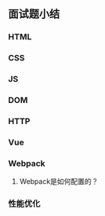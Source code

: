 ## 面试题小结

### HTML

### CSS

### JS

### DOM

### HTTP

### Vue

### Webpack
1. Webpack是如何配置的？


### 性能优化
